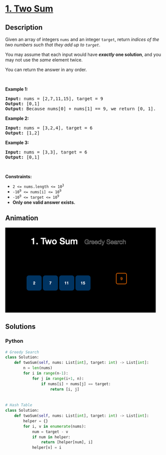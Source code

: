 # [1. Two Sum](https://leetcode.com/problems/two-sum)

## Description

<p>Given an array of integers <code>nums</code>&nbsp;and an integer <code>target</code>, return <em>indices of the two numbers such that they add up to <code>target</code></em>.</p>

<p>You may assume that each input would have <strong><em>exactly</em> one solution</strong>, and you may not use the <em>same</em> element twice.</p>

<p>You can return the answer in any order.</p>

<p>&nbsp;</p>
<p><strong>Example 1:</strong></p>

<pre>
<strong>Input:</strong> nums = [2,7,11,15], target = 9
<strong>Output:</strong> [0,1]
<strong>Output:</strong> Because nums[0] + nums[1] == 9, we return [0, 1].
</pre>

<p><strong>Example 2:</strong></p>

<pre>
<strong>Input:</strong> nums = [3,2,4], target = 6
<strong>Output:</strong> [1,2]
</pre>

<p><strong>Example 3:</strong></p>

<pre>
<strong>Input:</strong> nums = [3,3], target = 6
<strong>Output:</strong> [0,1]
</pre>

<p>&nbsp;</p>
<p><strong>Constraints:</strong></p>

<ul>
	<li><code>2 &lt;= nums.length &lt;= 10<sup>3</sup></code></li>
	<li><code>-10<sup>9</sup> &lt;= nums[i] &lt;= 10<sup>9</sup></code></li>
	<li><code>-10<sup>9</sup> &lt;= target &lt;= 10<sup>9</sup></code></li>
	<li><strong>Only one valid answer exists.</strong></li>
</ul>


## Animation
![](./animation.gif)

## Solutions
### **Python**
```python
# Greedy Search
class Solution:
    def twoSum(self, nums: List[int], target: int) -> List[int]:
		n = len(nums)
		for i in range(n-1):
			for j in range(i+1, n):
				if nums[i] + nums[j] == target:
					return [i, j]

					
# Hash Table
class Solution:
    def twoSum(self, nums: List[int], target: int) -> List[int]:
        helper = {}
        for i, v in enumerate(nums):
            num = target - v
            if num in helper:
                return [helper[num], i]
            helper[v] = i
```

